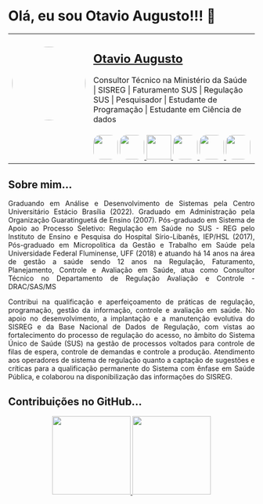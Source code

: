 <h1> Olá, eu sou Otavio Augusto!!! 👋</h1>

<table align="center">
  <tr>
    <td align="center">
       <img style="border-radius: 50%;" src="https://avatars.githubusercontent.com/u/45877609?s=96&v=4" width="150px;" alt="">     
      <a href="https://github.com/otavioaugust1" title="Otavio Augusto"></a>
    </td>
    <td>
      <p><b><h2><a href="https://otavioaugust1.github.io/Meu_portfolio/">Otavio Augusto</a></h2></b></p>
      <p>
        Consultor Técnico na Ministério da Saúde | SISREG | Faturamento SUS | Regulação SUS | Pesquisador | Estudante de Programação | Estudante em Ciência de dados 
      </p>
    </td>
  </tr>
  <tr>
    <td>
      <td>
        <a href="https://www.linkedin.com/in/otavioaugust/">
        <img src="https://cdn-icons-png.flaticon.com/512/174/174857.png" width="50px;"style="border-radius: 30%;"/></a>
        <a href="https://github.com/otavioaugust1">
        <img src="https://encrypted-tbn0.gstatic.com/images?q=tbn:ANd9GcTXjaeoLrxQxqc3US06hi8YnqR9u5laX9VG9-z3Nij047Xs18wyJjvLgi5AqJKNYUek_pk&usqp=CAU" width="50px;" style="border-radius: 30%;"/> </a> 
        <a href="http://lattes.cnpq.br/1250109562083947">
        <img src="https://www.ufpb.br/ppgs/contents/imagens/logo-lattes.png/@@images/aed78269-8ef2-4e2b-9f8a-a687fba40bfd.png" width="50px;" > </a>
        <a href="https://discord.gg/53pXMyKX">
        <img src="https://w7.pngwing.com/pngs/448/687/png-transparent-discord-computer-icons-teamspeak-logo-chat-room-logo-miscellaneous-blue-rectangle.png" width="50px;" style="border-radius: 30%;"> </a>
        <a href="https://web.facebook.com/otavioaugust">
        <img src="https://cdn.pixabay.com/photo/2021/12/10/16/37/facebook-6860914__340.png" width="50px;" style="border-radius: 30%;"> </a>
        <a href="https://web.facebook.com/otavioaugust">
        <img src="https://mystudybay.com.br/assets/img/browser-surf.png" width="50px;" style="border-radius: 30%;"> </a>  
      </td>      
    </td>
  </tr>  
</table>

<div style='text-align:justify'>
  <h2>Sobre mim...</h2>
    <p>Graduando em Análise e Desenvolvimento de Sistemas pela Centro Universitário Estácio Brasília (2022). Graduado em Administração pela Organização Guaratinguetá de Ensino (2007). Pós-graduado em Sistema de Apoio ao Processo Seletivo: Regulação em Saúde no SUS - REG pelo Instituto de Ensino e Pesquisa do Hospital Sírio-Libanês, IEP/HSL (2017), Pós-graduado em Micropolítica da Gestão e Trabalho em Saúde pela Universidade Federal Fluminense, UFF (2018) e atuando há 14 anos na área de gestão a saúde sendo 12 anos na Regulação, Faturamento, Planejamento, Controle e Avaliação em Saúde, atua como Consultor Técnico no Departamento de Regulação Avaliação e Controle - DRAC/SAS/MS</p>  
    <p>Contribui na qualificação e aperfeiçoamento de práticas de regulação, programação, gestão da informação, controle e avaliação em saúde. No apoio no desenvolvimento, a implantação e a manutenção evolutiva do SISREG e da Base Nacional de Dados de Regulação, com vistas ao fortalecimento do processo de regulação do acesso, no âmbito do Sistema Único de Saúde (SUS) na gestão de processos voltados para controle de filas de espera, controle de demandas e controle a produção. Atendimento aos operadores de sistema de regulação quanto a captação de sugestões e críticas para a qualificação permanente do Sistema com ênfase em Saúde Pública, e colaborou na disponibilização das informações do SISREG.</p>
  </div>


<h2>Contribuições no GitHub...</h2>

<div align="center">
  <a href="https://github.com/otavioaugust1">
  <img height="160em" src="https://github-readme-stats.vercel.app/api?username=otavioaugust1&show_icons=true&theme=dracula&include_all_commits=true&count_private=true"/>
  <img height="160em" src="https://github-readme-stats.vercel.app/api/top-langs/?username=otavioaugust1&layout=compact&langs_count=7&theme=dracula"/>
</div>

